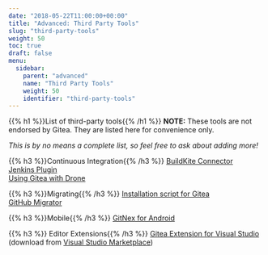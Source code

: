```yaml
---
date: "2018-05-22T11:00:00+00:00"
title: "Advanced: Third Party Tools"
slug: "third-party-tools"
weight: 50
toc: true
draft: false
menu:
  sidebar:
    parent: "advanced"
    name: "Third Party Tools"
    weight: 50
    identifier: "third-party-tools"
---
```


{{% h1 %}}List of third-party tools{{% /h1 %}}
**NOTE:** These tools are not endorsed by Gitea. They are listed here for convenience only.

*This is by no means a complete list, so feel free to ask about adding more!*

{{% h3 %}}Continuous Integration{{% /h3 %}}
[BuildKite Connector](https://github.com/techknowlogick/gitea-buildkite-connector)  
[Jenkins Plugin](https://github.com/jenkinsci/gitea-plugin)  
[Using Gitea with Drone](https://docs.drone.io/installation/gitea/)


{{% h3 %}}Migrating{{% /h3 %}}
[Installation script for Gitea](https://git.coolaj86.com/coolaj86/gitea-installer.sh)  
[GitHub Migrator](https://gitea.com/gitea/migrator)


{{% h3 %}}Mobile{{% /h3 %}}
[GitNex for Android](https://gitlab.com/mmarif4u/gitnex)

{{% h3 %}} Editor Extensions{{% /h3 %}}
[Gitea Extension for Visual Studio](https://github.com/maikebing/Gitea.VisualStudio) (download from [Visual Studio Marketplace](https://marketplace.visualstudio.com/items?itemName=MysticBoy.GiteaExtensionforVisualStudio))
